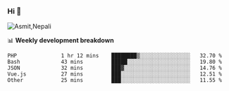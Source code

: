### Hi 👋

![Asmit,Nepali](https://media.giphy.com/media/L8K62iTDkzGX6/giphy.gif)
<!--
**asmit99nepali/asmit99nepali** is a ✨ _special_ ✨ repository because its `README.md` (this file) appears on your GitHub profile.

Here are some ideas to get you started:

- 🔭 I’m currently working on ...
- 🌱 I’m currently learning ...
- 👯 I’m looking to collaborate on ...
- 🤔 I’m looking for help with ...
- 💬 Ask me about ...
- 📫 How to reach me: ...
- 😄 Pronouns: ...
- ⚡ Fun fact: ...
-->


📊 **Weekly development breakdown**
<!--START_SECTION:waka-->

```text
PHP              1 hr 12 mins    ████████▒░░░░░░░░░░░░░░░░   32.70 %
Bash             43 mins         █████░░░░░░░░░░░░░░░░░░░░   19.80 %
JSON             32 mins         ███▓░░░░░░░░░░░░░░░░░░░░░   14.76 %
Vue.js           27 mins         ███░░░░░░░░░░░░░░░░░░░░░░   12.51 %
Other            25 mins         ███░░░░░░░░░░░░░░░░░░░░░░   11.55 %
```

<!--END_SECTION:waka-->

